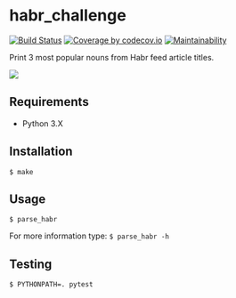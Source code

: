 habr_challenge
==============
[![Build Status](https://travis-ci.org/Grin941/habr_challenge.svg?branch=master)](https://travis-ci.org/Grin941/habr_challenge)
[![Coverage by codecov.io](https://codecov.io/gh/Grin941/habr_challenge/branch/master/graphs/badge.svg?branch=master)](https://codecov.io/gh/Grin941/habr_challenge?branch=master)
[![Maintainability](https://api.codeclimate.com/v1/badges/925e35d9ee96feddf59b/maintainability)](https://codeclimate.com/github/Grin941/habr_challenge/maintainability)

Print 3 most popular nouns from Habr feed article titles.

![](http://www.userlogos.org/logo/jumpordie/02142011/habrahabrru)

## Requirements

* Python 3.X

## Installation

```
$ make
```

## Usage

```
$ parse_habr 
```

For more information type: ```$ parse_habr -h```

## Testing
```
$ PYTHONPATH=. pytest
```
